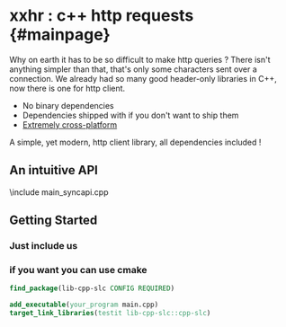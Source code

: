 xxhr : c++ http requests                         {#mainpage}
========================
Why on earth it has to be so difficult to make http queries ?
There isn't anything simpler than that, that's only some characters sent over a connection.
We already had so many good header-only libraries in C++, now there is one for http client.

  * No binary dependencies
  * Dependencies shipped with if you don't want to ship them
  * [Extremely cross-platform](doc/supported_platforms.md)

A simple, yet modern, http client library, all dependencies included !

## An intuitive API
\include main_syncapi.cpp

## Getting Started

### Just include us

### if you want you can use cmake

```cmake
find_package(lib-cpp-slc CONFIG REQUIRED)

add_executable(your_program main.cpp)
target_link_libraries(testit lib-cpp-slc::cpp-slc)
```
